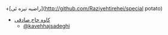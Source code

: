 
+[راضیه تیره ئی](http://github.com/Raziyehtirehei/special potato)
+ [کاوه حاج صادقی](https://kavehhajsadeghi.github.io/ )  
  - [@kavehhajsadeghi](https://github.com/kavehhajsadeghi)
